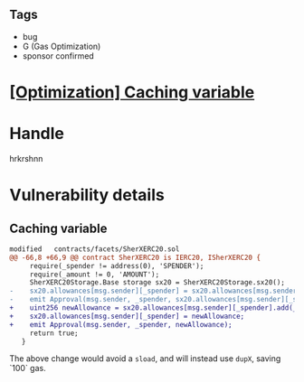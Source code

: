 ## Tags

- bug
- G (Gas Optimization)
- sponsor confirmed

# [[Optimization] Caching variable](https://github.com/code-423n4/2021-07-sherlock-findings/issues/81) 

# Handle

hrkrshnn


# Vulnerability details

## Caching variable

``` diff
modified   contracts/facets/SherXERC20.sol
@@ -66,8 +66,9 @@ contract SherXERC20 is IERC20, ISherXERC20 {
     require(_spender != address(0), 'SPENDER');
     require(_amount != 0, 'AMOUNT');
     SherXERC20Storage.Base storage sx20 = SherXERC20Storage.sx20();
-    sx20.allowances[msg.sender][_spender] = sx20.allowances[msg.sender][_spender].add(_amount);
-    emit Approval(msg.sender, _spender, sx20.allowances[msg.sender][_spender]);
+    uint256 newAllowance = sx20.allowances[msg.sender][_spender].add(_amount);
+    sx20.allowances[msg.sender][_spender] = newAllowance;
+    emit Approval(msg.sender, _spender, newAllowance);
     return true;
   }
```

The above change would avoid a `sload`, and will instead use `dupX`,
saving \`100\` gas.


